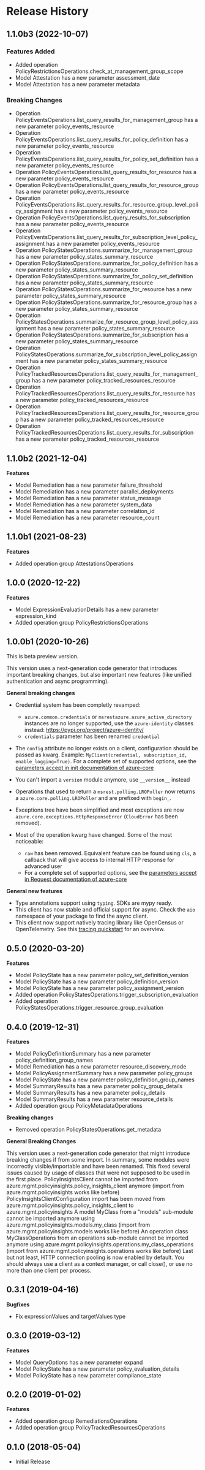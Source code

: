 # Release History

## 1.1.0b3 (2022-10-07)

### Features Added

  - Added operation PolicyRestrictionsOperations.check_at_management_group_scope
  - Model Attestation has a new parameter assessment_date
  - Model Attestation has a new parameter metadata

### Breaking Changes

  - Operation PolicyEventsOperations.list_query_results_for_management_group has a new parameter policy_events_resource
  - Operation PolicyEventsOperations.list_query_results_for_policy_definition has a new parameter policy_events_resource
  - Operation PolicyEventsOperations.list_query_results_for_policy_set_definition has a new parameter policy_events_resource
  - Operation PolicyEventsOperations.list_query_results_for_resource has a new parameter policy_events_resource
  - Operation PolicyEventsOperations.list_query_results_for_resource_group has a new parameter policy_events_resource
  - Operation PolicyEventsOperations.list_query_results_for_resource_group_level_policy_assignment has a new parameter policy_events_resource
  - Operation PolicyEventsOperations.list_query_results_for_subscription has a new parameter policy_events_resource
  - Operation PolicyEventsOperations.list_query_results_for_subscription_level_policy_assignment has a new parameter policy_events_resource
  - Operation PolicyStatesOperations.summarize_for_management_group has a new parameter policy_states_summary_resource
  - Operation PolicyStatesOperations.summarize_for_policy_definition has a new parameter policy_states_summary_resource
  - Operation PolicyStatesOperations.summarize_for_policy_set_definition has a new parameter policy_states_summary_resource
  - Operation PolicyStatesOperations.summarize_for_resource has a new parameter policy_states_summary_resource
  - Operation PolicyStatesOperations.summarize_for_resource_group has a new parameter policy_states_summary_resource
  - Operation PolicyStatesOperations.summarize_for_resource_group_level_policy_assignment has a new parameter policy_states_summary_resource
  - Operation PolicyStatesOperations.summarize_for_subscription has a new parameter policy_states_summary_resource
  - Operation PolicyStatesOperations.summarize_for_subscription_level_policy_assignment has a new parameter policy_states_summary_resource
  - Operation PolicyTrackedResourcesOperations.list_query_results_for_management_group has a new parameter policy_tracked_resources_resource
  - Operation PolicyTrackedResourcesOperations.list_query_results_for_resource has a new parameter policy_tracked_resources_resource
  - Operation PolicyTrackedResourcesOperations.list_query_results_for_resource_group has a new parameter policy_tracked_resources_resource
  - Operation PolicyTrackedResourcesOperations.list_query_results_for_subscription has a new parameter policy_tracked_resources_resource

## 1.1.0b2 (2021-12-04)

**Features**

  - Model Remediation has a new parameter failure_threshold
  - Model Remediation has a new parameter parallel_deployments
  - Model Remediation has a new parameter status_message
  - Model Remediation has a new parameter system_data
  - Model Remediation has a new parameter correlation_id
  - Model Remediation has a new parameter resource_count

## 1.1.0b1 (2021-08-23)

**Features**

  - Added operation group AttestationsOperations

## 1.0.0 (2020-12-22)

**Features**

  - Model ExpressionEvaluationDetails has a new parameter expression_kind
  - Added operation group PolicyRestrictionsOperations

## 1.0.0b1 (2020-10-26)

This is beta preview version.

This version uses a next-generation code generator that introduces important breaking changes, but also important new features (like unified authentication and async programming).

**General breaking changes**

- Credential system has been completly revamped:

  - `azure.common.credentials` or `msrestazure.azure_active_directory` instances are no longer supported, use the `azure-identity` classes instead: https://pypi.org/project/azure-identity/
  - `credentials` parameter has been renamed `credential`

- The `config` attribute no longer exists on a client, configuration should be passed as kwarg. Example: `MyClient(credential, subscription_id, enable_logging=True)`. For a complete set of
  supported options, see the [parameters accept in init documentation of azure-core](https://github.com/Azure/azure-sdk-for-python/blob/main/sdk/core/azure-core/CLIENT_LIBRARY_DEVELOPER.md#available-policies)
- You can't import a `version` module anymore, use `__version__` instead
- Operations that used to return a `msrest.polling.LROPoller` now returns a `azure.core.polling.LROPoller` and are prefixed with `begin_`.
- Exceptions tree have been simplified and most exceptions are now `azure.core.exceptions.HttpResponseError` (`CloudError` has been removed).
- Most of the operation kwarg have changed. Some of the most noticeable:

  - `raw` has been removed. Equivalent feature can be found using `cls`, a callback that will give access to internal HTTP response for advanced user
  - For a complete set of
  supported options, see the [parameters accept in Request documentation of azure-core](https://github.com/Azure/azure-sdk-for-python/blob/main/sdk/core/azure-core/CLIENT_LIBRARY_DEVELOPER.md#available-policies)

**General new features**

- Type annotations support using `typing`. SDKs are mypy ready.
- This client has now stable and official support for async. Check the `aio` namespace of your package to find the async client.
- This client now support natively tracing library like OpenCensus or OpenTelemetry. See this [tracing quickstart](https://github.com/Azure/azure-sdk-for-python/tree/main/sdk/core/azure-core-tracing-opentelemetry) for an overview.

## 0.5.0 (2020-03-20)

**Features**

  - Model PolicyState has a new parameter policy_set_definition_version
  - Model PolicyState has a new parameter policy_definition_version
  - Model PolicyState has a new parameter policy_assignment_version
  - Added operation PolicyStatesOperations.trigger_subscription_evaluation
  - Added operation PolicyStatesOperations.trigger_resource_group_evaluation

## 0.4.0 (2019-12-31)

**Features**

  - Model PolicyDefinitionSummary has a new parameter
    policy_definition_group_names
  - Model Remediation has a new parameter resource_discovery_mode
  - Model PolicyAssignmentSummary has a new parameter policy_groups
  - Model PolicyState has a new parameter
    policy_definition_group_names
  - Model SummaryResults has a new parameter policy_group_details
  - Model SummaryResults has a new parameter policy_details
  - Model SummaryResults has a new parameter resource_details
  - Added operation group PolicyMetadataOperations

**Breaking changes**

  - Removed operation PolicyStatesOperations.get_metadata

**General Breaking Changes**

This version uses a next-generation code generator that might introduce
breaking changes if from some import. In summary, some modules were
incorrectly visible/importable and have been renamed. This fixed several
issues caused by usage of classes that were not supposed to be used in
the first place. PolicyInsightsClient cannot be imported from
azure.mgmt.policyinsights.policy_insights_client anymore (import from
azure.mgmt.policyinsights works like before)
PolicyInsightsClientConfiguration import has been moved from
azure.mgmt.policyinsights.policy_insights_client to
azure.mgmt.policyinsights A model MyClass from a "models" sub-module
cannot be imported anymore using
azure.mgmt.policyinsights.models.my_class (import from
azure.mgmt.policyinsights.models works like before) An operation class
MyClassOperations from an operations sub-module cannot be imported
anymore using azure.mgmt.policyinsights.operations.my_class_operations
(import from azure.mgmt.policyinsights.operations works like before)
Last but not least, HTTP connection pooling is now enabled by default.
You should always use a client as a context manager, or call close(), or
use no more than one client per process.

## 0.3.1 (2019-04-16)

**Bugfixes**

  - Fix expressionValues and targetValues type

## 0.3.0 (2019-03-12)

**Features**

  - Model QueryOptions has a new parameter expand
  - Model PolicyState has a new parameter policy_evaluation_details
  - Model PolicyState has a new parameter compliance_state

## 0.2.0 (2019-01-02)

**Features**

  - Added operation group RemediationsOperations
  - Added operation group PolicyTrackedResourcesOperations

## 0.1.0 (2018-05-04)

  - Initial Release
